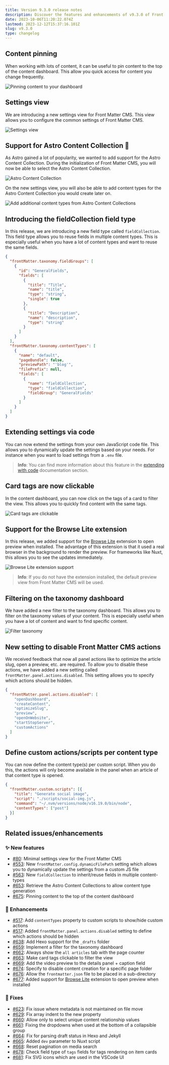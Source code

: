 ```yaml
---
title: Version 9.3.0 release notes
description: Discover the features and enhancements of v9.3.0 of Front Matter CMS, Content types from Astro Content Collection, new fieldCollection field, and much more
date: 2023-10-06T11:20:22.074Z
lastmod: 2023-12-12T15:37:16.101Z
slug: v9.3.0
type: changelog
---
```


<!-- markdownlint-disable MD013 MD041 -->

## Content pinning

When working with lots of content, it can be useful to pin content to the top of the content dashboard. This allow you quick access for content you change frequently.

![Pinning content to your dashboard](/releases/v9.3.0/content-pinning.png)

## Settings view

We are introducing a new settings view for Front Matter CMS. This view allows you to configure the common settings of Front Matter CMS.

![Settings view](/releases/v9.3.0/settings-view.png)

## Support for Astro Content Collection 🚀

As Astro gained a lot of popularity, we wanted to add support for the Astro Content Collection. During the initialization of Front Matter CMS, you will now be able to select the Astro Content Collection.

![Astro Content Collection](/releases/v9.3.0/astro-content-collections.png)

On the new settings view, you will also be able to add content types for the Astro Content Collection you would create later on.

![Add additional content types from Astro Content Collections](/releases/v9.3.0/astro-content-collections-settings.png)

## Introducing the fieldCollection field type

In this release, we are introducing a new field type called `fieldCollection`. This field type allows you to reuse fields in multiple content types. This is especially useful when you have a lot of content types and want to reuse the same fields.

```json {{ "title": "Example configuration" }}
{
  "frontMatter.taxonomy.fieldGroups": [
    {
      "id": "GeneralFields",
      "fields": [
        {
          "title": "Title",
          "name": "title",
          "type": "string",
          "single": true
        },
        {
          "title": "Description",
          "name": "description",
          "type": "string"
        }
      ]
    }
  ],
  "frontMatter.taxonomy.contentTypes": [
    {
      "name": "default",
      "pageBundle": false,
      "previewPath": "'blog'",
      "filePrefix": null,
      "fields": [
        {
          "name": "fieldCollection",
          "type": "fieldCollection",
          "fieldGroup": "GeneralFields"
        }
      ]
    }
  ]
}
```

## Extending settings via code

You can now extend the settings from your own JavaScript code file. This allows you to dynamically update the settings based on your needs. For instance when you want to load settings from a `.env` file.

> **Info**: You can find more information about this feature in the [extending with code](/docs/settings#extending-with-code) documentation section.

## Card tags are now clickable

In the content dashboard, you can now click on the tags of a card to filter the view. This allows you to quickly find content with the same tags.

![Card tags are clickable](/releases/v9.3.0/clickable-tags.png)

## Support for the Browse Lite extension

In this release, we added support for the [Browse Lite](https://marketplace.visualstudio.com/items?itemName=antfu.browse-lite) extension to open preview when installed. The advantage of this extension is that it used a real browser in the background to render the preview. For frameworks like Nuxt, this allows you to see the updates immediately.

![Browse Lite extension support](/releases/v9.3.0/browse-lite-support.png)

> **Info**: If you do not have the extension installed, the default preview view from Front Matter CMS will be used.

## Filtering on the taxonomy dashboard

We have added a new filter to the taxonomy dashboard. This allows you to filter on the taxonomy values of your content. This is especially useful when you have a lot of content and want to find specific content.

![Filter taxonomy](/releases/v9.3.0/taxonomy-filtering.png)

## New setting to disable Front Matter CMS actions

We received feedback that now all panel actions like to optimize the article slug, open a preview, etc. are required. To allow you to disable these actions, we have added a new setting called `frontMatter.panel.actions.disabled`. This setting allows you to specify which actions should be hidden.

```json {{ "title": "Example configuration to disable all actions" }}
{
  "frontMatter.panel.actions.disabled": [
    "openDashboard",
    "createContent",
    "optimizeSlug",
    "preview",
    "openOnWebsite",
    "startStopServer",
    "customActions"
  ]
}
```

## Define custom actions/scripts per content type

You can now define the content type(s) per custom script. When you do this, the actions will only become available in the panel when an article of that content type is opened.

```json {{ "title": "Example configuration" }}
{
  "frontMatter.custom.scripts": [{
    "title": "Generate social image",
    "script": "./scripts/social-img.js",
    "command": "~/.nvm/versions/node/v16.19.0/bin/node",
    "contentTypes": ["post"]
  }]
}
```

## Related issues/enhancements

### ✨ New features

- [#80](https://github.com/estruyf/vscode-front-matter/issues/80): Minimal settings view for the Front Matter CMS
- [#553](https://github.com/estruyf/vscode-front-matter/issues/553): New `frontMatter.config.dynamicFilePath` setting which allows you to dynamically update the settings from a custom JS file
- [#563](https://github.com/estruyf/vscode-front-matter/issues/563): New `fieldCollection` to inherit/reuse fields in multiple content-types
- [#653](https://github.com/estruyf/vscode-front-matter/issues/653): Retrieve the Astro Content Collections to allow content type generation
- [#675](https://github.com/estruyf/vscode-front-matter/issues/675): Pinning content to the top of the content dashboard

### 🎨 Enhancements

- [#517](https://github.com/estruyf/vscode-front-matter/issues/517): Add `contentTypes` property to custom scripts to show/hide custom actions
- [#517](https://github.com/estruyf/vscode-front-matter/issues/517): Added `frontMatter.panel.actions.disabled` setting to define which actions should be hidden
- [#638](https://github.com/estruyf/vscode-front-matter/issues/638): Add Hexo support for the `_drafts` folder
- [#659](https://github.com/estruyf/vscode-front-matter/issues/659): Implement a filter for the taxonomy dashboard
- [#662](https://github.com/estruyf/vscode-front-matter/issues/662): Always show the `all articles` tab with the page counter
- [#663](https://github.com/estruyf/vscode-front-matter/issues/663): Make card tags clickable to filter the view
- [#669](https://github.com/estruyf/vscode-front-matter/issues/669): Add the video preview to the details panel + caption field
- [#674](https://github.com/estruyf/vscode-front-matter/issues/674): Specify to disable content creation for a specific page folder
- [#676](https://github.com/estruyf/vscode-front-matter/issues/676): Allow the `frontmatter.json` file to be placed in a sub-directory
- [#677](https://github.com/estruyf/vscode-front-matter/issues/677): Added support for [Browse Lite](https://marketplace.visualstudio.com/items?itemName=antfu.browse-lite) extension to open preview when installed

### 🐞 Fixes

- [#623](https://github.com/estruyf/vscode-front-matter/issues/623): Fix issue where metadata is not maintained on file move
- [#629](https://github.com/estruyf/vscode-front-matter/issues/629): Fix array indent to the new property
- [#660](https://github.com/estruyf/vscode-front-matter/issues/660): Allow only to select unique content relationship values
- [#661](https://github.com/estruyf/vscode-front-matter/issues/661): Fixing the dropdowns when used at the bottom of a collapsible group
- [#664](https://github.com/estruyf/vscode-front-matter/issues/664): Fix for parsing draft status in Hexo and Jekyll
- [#665](https://github.com/estruyf/vscode-front-matter/issues/665): Added `dev` parameter to Nuxt script
- [#668](https://github.com/estruyf/vscode-front-matter/issues/668): Reset pagination on media search
- [#678](https://github.com/estruyf/vscode-front-matter/issues/678): Check field type of `tags` fields for tags rendering on item cards
- [#681](https://github.com/estruyf/vscode-front-matter/issues/681): Fix SVG icons which are used in the VSCode UI
